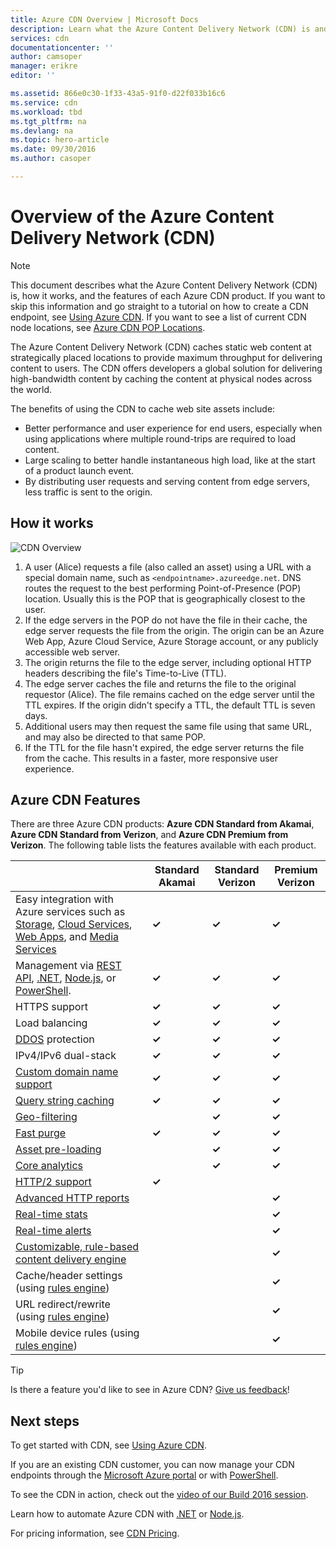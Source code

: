```yaml
---
title: Azure CDN Overview | Microsoft Docs
description: Learn what the Azure Content Delivery Network (CDN) is and how to use it to deliver high-bandwidth content by caching blobs and static content.
services: cdn
documentationcenter: ''
author: camsoper
manager: erikre
editor: ''

ms.assetid: 866e0c30-1f33-43a5-91f0-d22f033b16c6
ms.service: cdn
ms.workload: tbd
ms.tgt_pltfrm: na
ms.devlang: na
ms.topic: hero-article
ms.date: 09/30/2016
ms.author: casoper

---
```

# Overview of the Azure Content Delivery Network (CDN)
> [!NOTE]
> This document describes what the Azure Content Delivery Network (CDN) is, how it works, and the features of each Azure CDN product.  If you want to skip this information and go straight to a tutorial on how to create a CDN endpoint, see [Using Azure CDN](cdn-create-new-endpoint.md).  If you want to see a list of current CDN node locations, see [Azure CDN POP Locations](cdn-pop-locations.md).
> 
> 

The Azure Content Delivery Network (CDN) caches static web content at strategically placed locations to provide maximum throughput for delivering content to users.  The CDN offers developers a global solution for delivering high-bandwidth content by caching the content at physical nodes across the world. 

The benefits of using the CDN to cache web site assets include:

* Better performance and user experience for end users, especially when using applications where multiple round-trips are required to load content.
* Large scaling to better handle instantaneous high load, like at the start of a product launch event.
* By distributing user requests and serving content from edge servers, less traffic is sent to the origin.

## How it works
![CDN Overview](./media/cdn-overview/cdn-overview.png)

1. A user (Alice) requests a file (also called an asset) using a URL with a special domain name, such as `<endpointname>.azureedge.net`.  DNS routes the request to the best performing Point-of-Presence (POP) location.  Usually this is the POP that is geographically closest to the user.
2. If the edge servers in the POP do not have the file in their cache, the edge server requests the file from the origin.  The origin can be an Azure Web App, Azure Cloud Service, Azure Storage account, or any publicly accessible web server.
3. The origin returns the file to the edge server, including optional HTTP headers describing the file's Time-to-Live (TTL).
4. The edge server caches the file and returns the file to the original requestor (Alice).  The file remains cached on the edge server until the TTL expires.  If the origin didn't specify a TTL, the default TTL is seven days.
5. Additional users may then request the same file using that same URL, and may also be directed to that same POP.
6. If the TTL for the file hasn't expired, the edge server returns the file from the cache.  This results in a faster, more responsive user experience.

## Azure CDN Features
There are three Azure CDN products:  **Azure CDN Standard from Akamai**, **Azure CDN Standard from Verizon**, and **Azure CDN Premium from Verizon**.  The following table lists the features available with each product.

|  | Standard Akamai | Standard Verizon | Premium Verizon |
| --- | --- | --- | --- |
| Easy integration with Azure services such as [Storage](cdn-create-a-storage-account-with-cdn.md), [Cloud Services](cdn-cloud-service-with-cdn.md), [Web Apps](../app-service-web/cdn-websites-with-cdn.md), and [Media Services](../media-services/media-services-portal-manage-streaming-endpoints.md) |**&#x2713;** |**&#x2713;** |**&#x2713;** |
| Management via [REST API](https://msdn.microsoft.com/library/mt634456.aspx), [.NET](cdn-app-dev-net.md), [Node.js](cdn-app-dev-node.md), or [PowerShell](cdn-manage-powershell.md). |**&#x2713;** |**&#x2713;** |**&#x2713;** |
| HTTPS support |**&#x2713;** |**&#x2713;** |**&#x2713;** |
| Load balancing |**&#x2713;** |**&#x2713;** |**&#x2713;** |
| [DDOS](https://www.us-cert.gov/ncas/tips/ST04-015) protection |**&#x2713;** |**&#x2713;** |**&#x2713;** |
| IPv4/IPv6 dual-stack |**&#x2713;** |**&#x2713;** |**&#x2713;** |
| [Custom domain name support](cdn-map-content-to-custom-domain.md) |**&#x2713;** |**&#x2713;** |**&#x2713;** |
| [Query string caching](cdn-query-string.md) |**&#x2713;** |**&#x2713;** |**&#x2713;** |
| [Geo-filtering](cdn-restrict-access-by-country.md) | |**&#x2713;** |**&#x2713;** |
| [Fast purge](cdn-purge-endpoint.md) |**&#x2713;** |**&#x2713;** |**&#x2713;** |
| [Asset pre-loading](cdn-preload-endpoint.md) | |**&#x2713;** |**&#x2713;** |
| [Core analytics](cdn-analyze-usage-patterns.md) | |**&#x2713;** |**&#x2713;** |
| [HTTP/2 support](https://msdn.microsoft.com/library/mt762901.aspx) |**&#x2713;** | | |
| [Advanced HTTP reports](cdn-advanced-http-reports.md) | | |**&#x2713;** |
| [Real-time stats](cdn-real-time-stats.md) | | |**&#x2713;** |
| [Real-time alerts](cdn-real-time-alerts.md) | | |**&#x2713;** |
| [Customizable, rule-based content delivery engine](cdn-rules-engine.md) | | |**&#x2713;** |
| Cache/header settings (using [rules engine](cdn-rules-engine.md)) | | |**&#x2713;** |
| URL redirect/rewrite  (using [rules engine](cdn-rules-engine.md)) | | |**&#x2713;** |
| Mobile device rules (using [rules engine](cdn-rules-engine.md)) | | |**&#x2713;** |

> [!TIP]
> Is there a feature you'd like to see in Azure CDN?  [Give us feedback](https://feedback.azure.com/forums/169397-cdn)! 
> 
> 

## Next steps
To get started with CDN, see [Using Azure CDN](cdn-create-new-endpoint.md).

If you are an existing CDN customer, you can now manage your CDN endpoints through the [Microsoft Azure portal](https://portal.azure.com) or with [PowerShell](cdn-manage-powershell.md).

To see the CDN in action, check out the [video of our Build 2016 session](https://azure.microsoft.com/documentation/videos/build-2016-leveraging-the-new-azure-cdn-apis-to-build-wicked-fast-applications/).

Learn how to automate Azure CDN with [.NET](cdn-app-dev-net.md) or [Node.js](cdn-app-dev-node.md).

For pricing information, see [CDN Pricing](https://azure.microsoft.com/pricing/details/cdn/).

